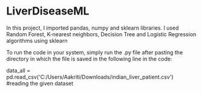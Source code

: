 # LiverDiseaseML
In this project, I imported pandas, numpy and sklearn libraries. I used Random Forest, K-nearest neighbors, Decision Tree and Logistic Regression algorithms using sklearn

To run the code in your system, simply run the .py file after pasting the directory in which the file is saved in the following line in the code:

data_all = pd.read_csv('C:/Users/Aakriti/Downloads/indian_liver_patient.csv') #reading the given dataset
